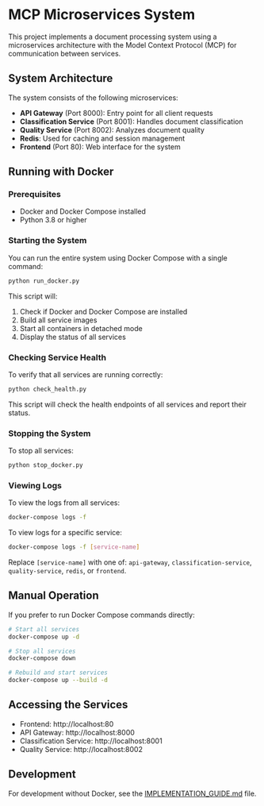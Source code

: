 # MCP Microservices System

This project implements a document processing system using a microservices architecture with the Model Context Protocol (MCP) for communication between services.

## System Architecture

The system consists of the following microservices:

- **API Gateway** (Port 8000): Entry point for all client requests
- **Classification Service** (Port 8001): Handles document classification
- **Quality Service** (Port 8002): Analyzes document quality
- **Redis**: Used for caching and session management
- **Frontend** (Port 80): Web interface for the system

## Running with Docker

### Prerequisites

- Docker and Docker Compose installed
- Python 3.8 or higher

### Starting the System

You can run the entire system using Docker Compose with a single command:

```bash
python run_docker.py
```

This script will:
1. Check if Docker and Docker Compose are installed
2. Build all service images
3. Start all containers in detached mode
4. Display the status of all services

### Checking Service Health

To verify that all services are running correctly:

```bash
python check_health.py
```

This script will check the health endpoints of all services and report their status.

### Stopping the System

To stop all services:

```bash
python stop_docker.py
```

### Viewing Logs

To view the logs from all services:

```bash
docker-compose logs -f
```

To view logs for a specific service:

```bash
docker-compose logs -f [service-name]
```

Replace `[service-name]` with one of: `api-gateway`, `classification-service`, `quality-service`, `redis`, or `frontend`.

## Manual Operation

If you prefer to run Docker Compose commands directly:

```bash
# Start all services
docker-compose up -d

# Stop all services
docker-compose down

# Rebuild and start services
docker-compose up --build -d
```

## Accessing the Services

- Frontend: http://localhost:80
- API Gateway: http://localhost:8000
- Classification Service: http://localhost:8001
- Quality Service: http://localhost:8002

## Development

For development without Docker, see the [IMPLEMENTATION_GUIDE.md](docs/IMPLEMENTATION_GUIDE.md) file.
